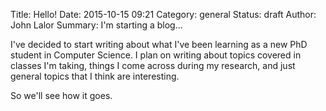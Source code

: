 Title: Hello!
Date: 2015-10-15 09:21
Category: general
Status: draft
Author: John Lalor
Summary: I'm starting a blog...

I've decided to start writing about what I've been learning as a new PhD student in Computer Science. I plan on writing about topics covered in classes I'm taking, things I come across during my research, and just general topics that I think are interesting.

So we'll see how it goes.
